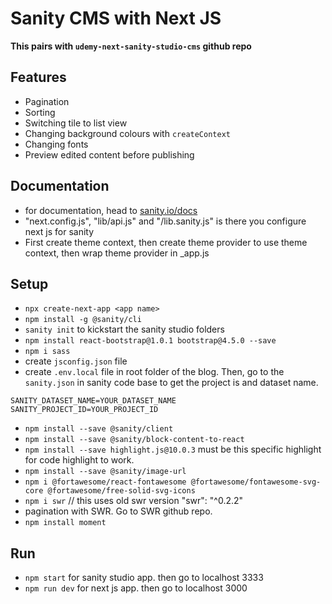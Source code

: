 # Sanity CMS with Next JS
**This pairs with `udemy-next-sanity-studio-cms` github repo**
## Features 
- Pagination
- Sorting
- Switching tile to list view
- Changing background colours with `createContext`
- Changing fonts
- Preview edited content before publishing

## Documentation
- for documentation, head to [sanity.io/docs](https://sanity.io/docs)
- "next.config.js", "lib/api.js" and "/lib.sanity.js" is there you configure next js for sanity
- First create theme context, then create theme provider to use theme context, then wrap theme provider in _app.js

## Setup
- `npx create-next-app <app name>`
- `npm install -g @sanity/cli`
- `sanity init` to kickstart the sanity studio folders
- `npm install react-bootstrap@1.0.1 bootstrap@4.5.0 --save`
- `npm i sass`
- create `jsconfig.json` file
- create `.env.local` file in root folder of the blog. Then, go to the `sanity.json` in sanity code base to get the project is and dataset name.
```
SANITY_DATASET_NAME=YOUR_DATASET_NAME
SANITY_PROJECT_ID=YOUR_PROJECT_ID
```
- `npm install --save @sanity/client`
- `npm install --save @sanity/block-content-to-react`
- `npm install --save highlight.js@10.0.3` must be this specific highlight for code highlight to work.
- `npm install --save @sanity/image-url`
- `npm i @fortawesome/react-fontawesome @fortawesome/fontawesome-svg-core @fortawesome/free-solid-svg-icons`
- `npm i swr` // this uses old swr version "swr": "^0.2.2"
- pagination with SWR. Go to SWR github repo.
- `npm install moment`

## Run
- `npm start` for sanity studio app. then go to localhost 3333
- `npm run dev` for next js app. then go to localhost 3000
